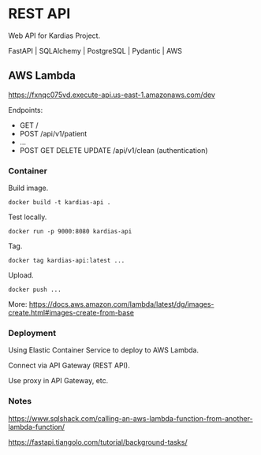 # REST API

Web API for Kardias Project.

FastAPI | SQLAlchemy | PostgreSQL | Pydantic | AWS


## AWS Lambda

https://fxnqc075vd.execute-api.us-east-1.amazonaws.com/dev

Endpoints:

- GET /
- POST /api/v1/patient
- ...
- POST GET DELETE UPDATE /api/v1/clean (authentication)


### Container

Build image.

```shell
docker build -t kardias-api . 
```

Test locally.

```shell
docker run -p 9000:8080 kardias-api 
```

Tag.

```shell
docker tag kardias-api:latest ...
```

Upload.

```shell
docker push ...
```

More: https://docs.aws.amazon.com/lambda/latest/dg/images-create.html#images-create-from-base


### Deployment

Using Elastic Container Service to deploy to AWS Lambda. 

Connect via API Gateway (REST API).

Use proxy in API Gateway, etc.


### Notes

https://www.sqlshack.com/calling-an-aws-lambda-function-from-another-lambda-function/

https://fastapi.tiangolo.com/tutorial/background-tasks/


